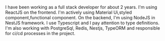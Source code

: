 I have been working as a full stack developer for about 2 years. I'm using ReactJS on the frontend. I'm actively using Material Ui,styled component,functional component. On the backend, I'm using NodeJS in NestJS framework. I use Typescript and I pay attention to type definitions. I'm also working with PostgreSql, Redis, Nestjs, TypeORM and responsible for ci/cd processes in the project.
